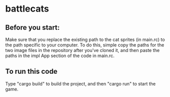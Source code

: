# battlecats

## Before you start:
Make sure that you replace the existing path to the cat sprites (in main.rc) to the path specific to your computer.  To do this, simple copy the paths for the two image files in the repository after you've cloned it, and then paste the paths in the impl App section of the code in main.rc.

## To run this code
Type "cargo build" to build the project, and then "cargo run" to start the game.
